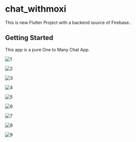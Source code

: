 # chat_withmoxi

This is new Flutter Project with a backend source of Firebase..

## Getting Started


This app is a pure One to Many Chat App.


![1](https://user-images.githubusercontent.com/100303780/225322504-23c0d3c0-67e1-4269-9771-eb06ab1213f5.jpg)

![2](https://user-images.githubusercontent.com/100303780/225322525-c7e4e149-75ff-45af-9b6a-630fcc913e4e.jpg)


![3](https://user-images.githubusercontent.com/100303780/225322522-b8fa60c8-d06b-464a-9672-4d87e8a8febb.jpg)

![4](https://user-images.githubusercontent.com/100303780/225322515-430c8806-0e2b-4c5c-9981-d80fa42b611b.jpg)


![5](https://user-images.githubusercontent.com/100303780/225322512-e1b4c58a-5c5a-4c53-90ad-d7265232fcdc.png)

![6](https://user-images.githubusercontent.com/100303780/225323196-a0ea44a0-bad5-411c-8155-95774dc0ac1a.png)

![7](https://user-images.githubusercontent.com/100303780/225323651-3be20ed3-3a7b-40b0-9dc5-2073d46a2eea.png)


![8](https://user-images.githubusercontent.com/100303780/225324780-7ab77819-0d1a-41ba-9d50-12f77e7ecb6f.png)


![9](https://user-images.githubusercontent.com/100303780/225324792-c83ed996-cb72-4309-b522-6f432b729304.jpg)
